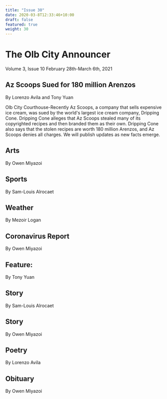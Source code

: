 ```yaml
---
title: "Issue 30"
date: 2020-03-8T12:33:46+10:00
draft: false
featured: true
weight: 30
---
```


# The Olb City Announcer
Volume 3, Issue 10
February 28th-March 6th, 2021

## Az Scoops Sued for 180 million Arenzos
By Lorenzo Avila and Tony Yuan

Olb City Courthouse-Recently Az Scoops, a company that sells expensive ice cream, was sued by the world's largest ice cream company, Dripping Cone. Dripping Cone alleges that Az Scoops stealed many of its copyrighted recipes and then branded them as their own. Dripping Cone also says that the stolen recipes are worth 180 million Arenzos, and Az Scoops denies all charges. We will publish updates as new facts emerge.

## Arts
By Owen Miyazoi



## Sports
By Sam-Louis Alrocaet



## Weather
By Mezoir Logan



## Coronavirus Report
By Owen Miyazoi



## Feature:
By Tony Yuan



## Story
By Sam-Louis Alrocaet



## Story
By Owen Miyazoi



## Poetry
By Lorenzo Avila



## Obituary
By Owen Miyazoi

